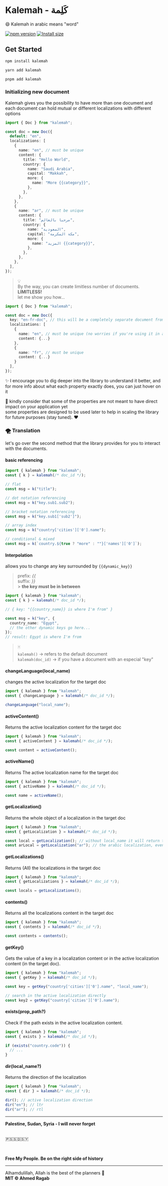# Kalemah - كَلِمة

😄 Kalemah in arabic means "word"

[![npm version](https://img.shields.io/badge/NPM_Home_Page-orange)](https://www.npmjs.com/package/kalemah)
[![Install size](https://packagephobia.com/badge?p=kalemah)](https://packagephobia.com/result?p=kalemah)

## Get Started

```bash [npm]
npm install kalemah
```

```bash [yarn]
yarn add kalemah
```

```bash [pnpm]
pnpm add kalemah
```

### Initializing new document

Kalemah gives you the possibility to have more than one document and each document can hold mutual or different localizations with different options

```ts
import { Doc } from "kalemah";

const doc = new Doc({
  default: "en",
  localizations: [
    {
      name: "en", // must be unique
      content: {
        title: "Hello World",
        country: {
          name: "Saudi Arabia",
          capital: "Makkah",
          more: {
            name: "More {{category}}",
          },
        },
      },
    },
    {
      name: "ar", // must be unique
      content: {
        title: "مرحبا بالعالم",
        country: {
          name: "السعودية",
          capital: "مكة المكرمة",
          more: {
            name: "المزيد {{category}}",
          },
        },
      },
    },
  ],
});
```

> 💡 <br />
> By the way, you can create limitless number of documents. **LIMITLESS!** <br />
> let me show you how...

```ts
import { Doc } from "kalemah";

const doc = new Doc({
  key: "en-fr-doc", // this will be a completely separate document from the default one
  localizations: [
    {
      name: "en", // must be unique (no worries if you're using it in anther document)
      content: {...}
    },
    {
      name: "fr", // must be unique
      content: {...}
    }
  ],
});
```

✨ I encourage you to dig deeper into the library to understand it better, and for more info about what each property exactly does, you can just hover on it
<br />

🍄 kindly consider that some of the properties are not meant to have direct impact on your application yet<br />
some properties are designed to be used later to help in scaling the library for future purposes (stay tuned). ❤️

### 🌪️ Translation

let's go over the second method that the library provides for you to interact with the documents. <br />

#### basic referencing

```ts
import { kalemah } from "kalemah";
const { k } = kalemah(/* doc_id */);

// flat
const msg = k("title");

// dot notation referencing
const msg = k("key.sub1.sub2");

// bracket notation referencing
const msg = k("key.sub1['sub2']");

// array index
const msg = k("country['cities']['0'].name");

// conditional & mixed
const msg = k(`country.${true ? "more" : ""}['names']['0']`);
```

#### Interpolation

allows you to change any key surrounded by `{{dynamic_key}}`

> prefix: _{{_ <br />
> suffix: _}}_ <br /> > **the key must be in between**

```ts
import { kalemah } from "kalemah";
const { k } = kalemah(/* doc_id */);

// { key: "{{country_name}} is where I'm from" }

const msg = k("key", {
  country_name: "Egypt",
  // the other dynamic keys go here...
});
// result: Egypt is where I'm from
```

> 🀄️ <br />
> `kalemah()` -> refers to the default document <br />
> `kalemah(doc_id)` -> if you have a document with an especial "key"

#### changeLanguage(local_name)

changes the active localization for the target doc

```ts
import { kalemah } from "kalemah";
const { changeLanguage } = kalemah(/* doc_id */);

changeLanguage("local_name");
```

#### activeContent()

Returns the active localization content for the target doc

```ts
import { kalemah } from "kalemah";
const { activeContent } = kalemah(/* doc_id */);

const content = activeContent();
```

#### activeName()

Returns The active localization name for the target doc

```ts
import { kalemah } from "kalemah";
const { activeName } = kalemah(/* doc_id */);

const name = activeName();
```

#### getLocalization()

Returns the whole object of a localization in the target doc

```ts
import { kalemah } from "kalemah";
const { getLocalization } = kalemah(/* doc_id */);

const local = getLocalization(); // without local_name it will return the active localization
const arLocal = getLocalization("ar"); // the arabic localization, even if it's not the active one
```

#### getLocalizations()

Returns (All) the localizations in the target doc

```ts
import { kalemah } from "kalemah";
const { getLocalizations } = kalemah(/* doc_id */);

const locals = getLocalizations();
```

#### contents()

Returns all the localizations content in the target doc

```ts
import { kalemah } from "kalemah";
const { contents } = kalemah(/* doc_id */);

const contents = contents();
```

#### getKey()

Gets the value of a key in a localization content or in the active localization content (in the target doc).

```ts
import { kalemah } from "kalemah";
const { getKey } = kalemah(/* doc_id */);

const key = getKey("country['cities']['0'].name", "local_name");

// search in the active localization directly
const key2 = getKey("country['cities']['0'].name");
```

#### exists(prop_path?)

Check if the path exists in the active localization content.

```ts
import { kalemah } from "kalemah";
const { exists } = kalemah(/* doc_id */);

if (exists("country.code")) {
  // ...
}
```

#### dir(local_name?)

Returns the direction of the localization

```ts
import { kalemah } from "kalemah";
const { dir } = kalemah(/* doc_id */);

dir(); // active localization direction
dir("en"); // ltr
dir("ar"); // rtl
```

---

**Palestine, Sudan, Syria - I will never forget**
<br />
<br />

🇵🇸🇸🇩🇸🇾

<br />

**Free My People. Be on the right side of history**

---

Alhamdulillah, Allah is the best of the planners 💚️ <br />
**MIT © Ahmed Ragab**
